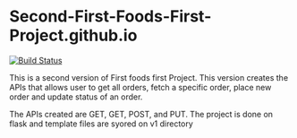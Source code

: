 # Second-First-Foods-First-Project.github.io 
[![Build Status](https://travis-ci.org/kamyaD/Second-Fast-Foods-Fast-Project.svg?branch=master)](https://travis-ci.org/kamyaD/Second-Fast-Foods-Fast-Project)

This is a second version of First foods first Project. This version creates the APIs that allows user to get all orders, fetch a specific order, place new order  and update status of an order.

The APIs created are GET, GET<Order ID>, POST, and PUT. The project is done on flask and template files are syored on v1 directory
